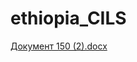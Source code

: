 # ethiopia_CILS
[Документ 150 (2).docx](https://github.com/Ylitochka/ethiopia_CILS/files/7220655/150.2.docx)
